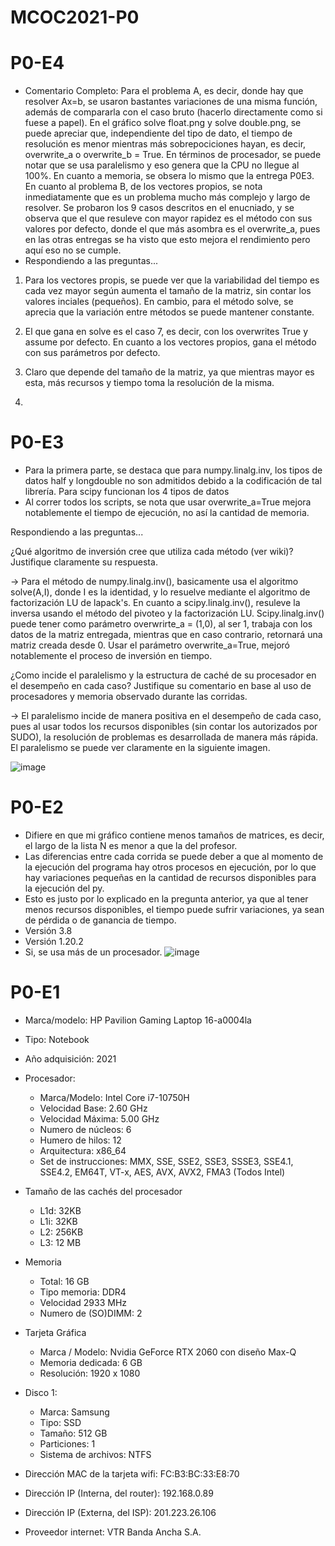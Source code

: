 # MCOC2021-P0

# P0-E4

* Comentario Completo: Para el problema A, es decir, donde hay que resolver Ax=b, se usaron bastantes variaciones de una misma función, además de compararla con el caso bruto (hacerlo directamente como si fuese a papel). En el gráfico solve float.png y solve double.png, se puede apreciar que, independiente del tipo de dato, el tiempo de resolución es menor mientras más sobrepociciones hayan, es decir, overwrite_a o overwrite_b = True. En términos de procesador, se puede notar que se usa paralelismo y eso genera que la CPU no llegue al 100%. En cuanto a memoria, se obsera lo mismo que la entrega P0E3. En cuanto al problema B, de los vectores propios, se nota inmediatamente que es un problema mucho más complejo y largo de resolver. Se probaron los 9 casos descritos en el enucniado, y se observa que el que resuleve con mayor rapidez es el método con sus valores por defecto, donde el que más asombra es el overwrite_a, pues en las otras entregas se ha visto que esto mejora el rendimiento pero aquí eso no se cumple.
* Respondiendo a las preguntas...
1) Para los vectores propis, se puede ver que la variabilidad del tiempo es cada vez mayor según aumenta el tamaño de la matriz, sin contar los valores inciales (pequeños). En cambio, para el método solve, se aprecia que la variación entre métodos se puede mantener constante.

2) El que gana en solve es el caso 7, es decir, con los overwrites True y assume por defecto. En cuanto a los vectores propios, gana el método con sus parámetros por defecto.

3) Claro que depende del tamaño de la matriz, ya que mientras mayor es esta, más recursos y tiempo toma la resolución de la misma.

4) 

# P0-E3

* Para la primera parte, se destaca que para numpy.linalg.inv, los tipos de datos half y longdouble no son admitidos debido a la codificación de tal librería. Para scipy funcionan los 4 tipos de datos
* Al correr todos los scripts, se nota que usar overwrite_a=True mejora notablemente el tiempo de ejecución, no así la cantidad de memoria.

Respondiendo a las preguntas...

¿Qué algoritmo de inversión cree que utiliza cada método (ver wiki)? Justifique claramente su respuesta. 

-> Para el método de numpy.linalg.inv(), basicamente usa el algoritmo solve(A,I), donde I es la identidad, y lo resuelve mediante el algoritmo de factorización LU de lapack's. En cuanto a scipy.linalg.inv(), resuleve la inversa usando el método del pivoteo y la factorización LU. Scipy.linalg.inv() puede tener como parámetro overwrirte_a = (1,0), al ser 1, trabaja con los datos de la matriz entregada, mientras que en caso contrario, retornará una matriz creada desde 0. Usar el parámetro overwrite_a=True, mejoró notablemente el proceso de inversión en tiempo.

¿Como incide el paralelismo y la estructura de caché de su procesador en el desempeño en cada caso? Justifique su comentario en base al uso de procesadores y memoria observado durante las corridas. 

-> El paralelismo incide de manera positiva en el desempeño de cada caso, pues al usar todos los recursos disponibles (sin contar los autorizados por SUDO), la resolución de problemas es desarrollada de manera más rápida. El paralelismo se puede ver claramente en la siguiente imagen.

![image](https://user-images.githubusercontent.com/70209467/129839372-fe587cef-21d2-4312-957b-e51ff4266498.png)

# P0-E2

* Difiere en que mi gráfico contiene menos tamaños de matrices, es decir, el largo de la lista N es menor a que la del profesor.
* Las diferencias entre cada corrida se puede deber a que al momento de la ejecución del programa hay otros procesos en ejecución, por lo que hay variaciones pequeñas en la cantidad de recursos disponibles para la ejecución del py.
* Esto es justo por lo explicado en la pregunta anterior, ya que al tener menos recursos disponibles, el tiempo puede sufrir variaciones, ya sean de pérdida o de ganancia de tiempo.
* Versión 3.8
* Versión 1.20.2
* Si, se usa más de un procesador.
![image](https://user-images.githubusercontent.com/70209467/128419321-9774b867-c7bb-40f9-907a-c99a5cca2935.png)


# P0-E1 

* Marca/modelo: HP Pavilion Gaming Laptop 16-a0004la
* Tipo: Notebook
* Año adquisición: 2021
* Procesador:
  * Marca/Modelo: Intel Core i7-10750H
  * Velocidad Base: 2.60 GHz
  * Velocidad Máxima: 5.00 GHz
  * Numero de núcleos: 6
  * Humero de hilos: 12
  * Arquitectura: x86_64
  * Set de instrucciones: MMX, SSE, SSE2, SSE3, SSSE3, SSE4.1, SSE4.2, EM64T, VT-x, AES, AVX, AVX2, FMA3 (Todos Intel)
* Tamaño de las cachés del procesador
  * L1d: 32KB
  * L1i: 32KB
  * L2: 256KB
  * L3: 12 MB
* Memoria 
  * Total: 16 GB
  * Tipo memoria: DDR4
  * Velocidad 2933 MHz
  * Numero de (SO)DIMM: 2
* Tarjeta Gráfica
  * Marca / Modelo: Nvidia GeForce RTX 2060 con diseño Max-Q 
  * Memoria dedicada: 6 GB
  * Resolución: 1920 x 1080
* Disco 1: 
  * Marca: Samsung
  * Tipo: SSD
  * Tamaño: 512 GB
  * Particiones: 1
  * Sistema de archivos: NTFS
  
* Dirección MAC de la tarjeta wifi: FC:B3:BC:33:E8:70
* Dirección IP (Interna, del router): 192.168.0.89
* Dirección IP (Externa, del ISP): 201.223.26.106
* Proveedor internet: VTR Banda Ancha S.A.

